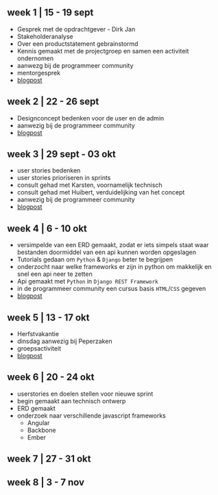 ## week 1 | 15 - 19 sept

- Gesprek met de opdrachtgever - Dirk Jan
- Stakeholderanalyse
- Over een productstatement gebrainstormd
- Kennis gemaakt met de projectgroep en samen een activiteit ondernomen
- aanwezg bij de programmeer community
- mentorgesprek
- [blogpost](http://blog.teamsweet.nl/een-rustige-start/)

## week 2 | 22 - 26 sept

- Designconcept bedenken voor de user en de admin
- aanwezig bij de programmeer community
- [blogpost](http://blog.teamsweet.nl/de-kennismaking/)

## week 3 | 29 sept - 03 okt

- user stories bedenken
- user stories prioriseren in sprints
- consult gehad met Karsten, voornamelijk technisch
- consult gehad met Huibert, verduidelijking van het concept
- aanwezig bij de programmeer community
- [blogpost](http://blog.teamsweet.nl/sprinten-in-de-scrum/)

## week 4 | 6 - 10 okt

- versimpelde van een ERD gemaakt, zodat er iets simpels staat waar bestanden doormiddel van een api kunnen worden opgeslagen
- Tutorials gedaan om `Python` & `Django` beter te begrijpen
- onderzocht naar welke frameworks er zijn in python om makkelijk en snel een api neer te zetten
- Api gemaakt met `Python` in `Django REST Framework`
- in de programmeer community een cursus basis `HTML`/`CSS` gegeven
- [blogpost](http://blog.teamsweet.nl/gotta-catch-em-all/)

## week 5 | 13 - 17 okt

- Herfstvakantie
- dinsdag aanwezig bij Peperzaken
- groepsactiviteit
- [blogpost](http://blog.teamsweet.nl/nerds-and-bars/)

## week 6 | 20 - 24 okt

- userstories en doelen stellen voor nieuwe sprint
- begin gemaakt aan technisch ontwerp
- ERD gemaakt
- onderzoek naar verschillende javascript frameworks
	- Angular
	- Backbone
	- Ember

## week 7 | 27 - 31 okt 

## week 8 | 3 - 7 nov


